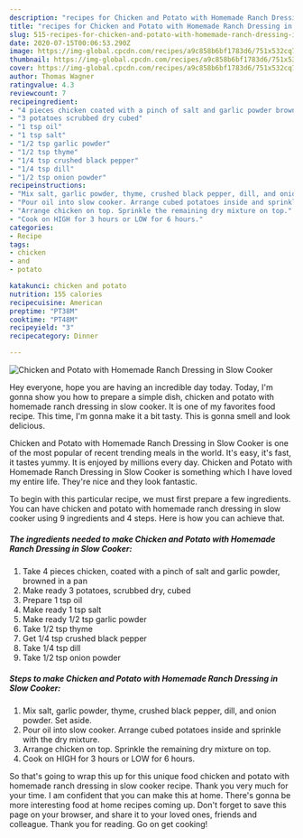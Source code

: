 ```yaml
---
description: "recipes for Chicken and Potato with Homemade Ranch Dressing in Slow Cooker | how to cook Chicken and Potato with Homemade Ranch Dressing in Slow Cooker"
title: "recipes for Chicken and Potato with Homemade Ranch Dressing in Slow Cooker | how to cook Chicken and Potato with Homemade Ranch Dressing in Slow Cooker"
slug: 515-recipes-for-chicken-and-potato-with-homemade-ranch-dressing-in-slow-cooker-how-to-cook-chicken-and-potato-with-homemade-ranch-dressing-in-slow-cooker
date: 2020-07-15T00:06:53.290Z
image: https://img-global.cpcdn.com/recipes/a9c858b6bf1783d6/751x532cq70/chicken-and-potato-with-homemade-ranch-dressing-in-slow-cooker-recipe-main-photo.jpg
thumbnail: https://img-global.cpcdn.com/recipes/a9c858b6bf1783d6/751x532cq70/chicken-and-potato-with-homemade-ranch-dressing-in-slow-cooker-recipe-main-photo.jpg
cover: https://img-global.cpcdn.com/recipes/a9c858b6bf1783d6/751x532cq70/chicken-and-potato-with-homemade-ranch-dressing-in-slow-cooker-recipe-main-photo.jpg
author: Thomas Wagner
ratingvalue: 4.3
reviewcount: 7
recipeingredient:
- "4 pieces chicken coated with a pinch of salt and garlic powder browned in a pan"
- "3 potatoes scrubbed dry cubed"
- "1 tsp oil"
- "1 tsp salt"
- "1/2 tsp garlic powder"
- "1/2 tsp thyme"
- "1/4 tsp crushed black pepper"
- "1/4 tsp dill"
- "1/2 tsp onion powder"
recipeinstructions:
- "Mix salt, garlic powder, thyme, crushed black pepper, dill, and onion powder. Set aside."
- "Pour oil into slow cooker. Arrange cubed potatoes inside and sprinkle with the dry mixture."
- "Arrange chicken on top. Sprinkle the remaining dry mixture on top."
- "Cook on HIGH for 3 hours or LOW for 6 hours."
categories:
- Recipe
tags:
- chicken
- and
- potato

katakunci: chicken and potato 
nutrition: 155 calories
recipecuisine: American
preptime: "PT38M"
cooktime: "PT48M"
recipeyield: "3"
recipecategory: Dinner

---
```



![Chicken and Potato with Homemade Ranch Dressing in Slow Cooker](https://img-global.cpcdn.com/recipes/a9c858b6bf1783d6/751x532cq70/chicken-and-potato-with-homemade-ranch-dressing-in-slow-cooker-recipe-main-photo.jpg)

Hey everyone, hope you are having an incredible day today. Today, I'm gonna show you how to prepare a simple dish, chicken and potato with homemade ranch dressing in slow cooker. It is one of my favorites food recipe. This time, I'm gonna make it a bit tasty. This is gonna smell and look delicious.

Chicken and Potato with Homemade Ranch Dressing in Slow Cooker is one of the most popular of recent trending meals in the world. It's easy, it's fast, it tastes yummy. It is enjoyed by millions every day. Chicken and Potato with Homemade Ranch Dressing in Slow Cooker is something which I have loved my entire life. They're nice and they look fantastic.




To begin with this particular recipe, we must first prepare a few ingredients. You can have chicken and potato with homemade ranch dressing in slow cooker using 9 ingredients and 4 steps. Here is how you can achieve that.

<!--inarticleads1-->

##### The ingredients needed to make Chicken and Potato with Homemade Ranch Dressing in Slow Cooker:

1. Take 4 pieces chicken, coated with a pinch of salt and garlic powder, browned in a pan
1. Make ready 3 potatoes, scrubbed dry, cubed
1. Prepare 1 tsp oil
1. Make ready 1 tsp salt
1. Make ready 1/2 tsp garlic powder
1. Take 1/2 tsp thyme
1. Get 1/4 tsp crushed black pepper
1. Take 1/4 tsp dill
1. Take 1/2 tsp onion powder




<!--inarticleads2-->

##### Steps to make Chicken and Potato with Homemade Ranch Dressing in Slow Cooker:

1. Mix salt, garlic powder, thyme, crushed black pepper, dill, and onion powder. Set aside.
1. Pour oil into slow cooker. Arrange cubed potatoes inside and sprinkle with the dry mixture.
1. Arrange chicken on top. Sprinkle the remaining dry mixture on top.
1. Cook on HIGH for 3 hours or LOW for 6 hours.




So that's going to wrap this up for this unique food chicken and potato with homemade ranch dressing in slow cooker recipe. Thank you very much for your time. I am confident that you can make this at home. There's gonna be more interesting food at home recipes coming up. Don't forget to save this page on your browser, and share it to your loved ones, friends and colleague. Thank you for reading. Go on get cooking!
